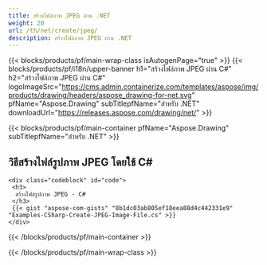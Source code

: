```yaml
---
title: สร้างไฟล์ภาพ JPEG ผ่าน .NET
weight: 20
url: /th/net/create/jpeg/
description: สร้างไฟล์ภาพ JPEG ผ่าน .NET
---
```


{{< blocks/products/pf/main-wrap-class isAutogenPage="true" >}}
{{< blocks/products/pf/i18n/upper-banner h1="สร้างไฟล์ภาพ JPEG ผ่าน C#" h2="สร้างไฟล์ภาพ JPEG ผ่าน C#" logoImageSrc="https://cms.admin.containerize.com/templates/aspose/img/products/drawing/headers/aspose_drawing-for-net.svg" pfName="Aspose.Drawing" subTitlepfName="สำหรับ .NET" downloadUrl="https://releases.aspose.com/drawing/net/" >}}

{{< blocks/products/pf/main-container pfName="Aspose.Drawing" subTitlepfName="สำหรับ .NET" >}}

<h2>วิธีสร้างไฟล์รูปภาพ JPEG โดยใช้ C#</h2>

    <div class="codeblock" id="code">
     <h3>
      สร้างไฟล์รูปภาพ JPEG - C#
     </h3>
     {{< gist "aspose-com-gists" "8b1dc03ab805ef18eea88d4c442331e9" "Examples-CSharp-Create-JPEG-Image-File.cs" >}}
    </div>

{{< /blocks/products/pf/main-container >}}


{{< /blocks/products/pf/main-wrap-class >}}
